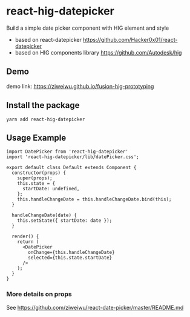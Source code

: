 # react-hig-datepicker

Build a simple date picker component with HIG element and style 
- based on react-datepicker https://github.com/Hacker0x01/react-datepicker
- based on HIG components library https://github.com/Autodesk/hig

## Demo
demo link: https://ziweiwu.github.io/fusion-hig-prototyping

## Install the package
```
yarn add react-hig-datepicker
```

## Usage Example
```
import DatePicker from 'react-hig-datepicker'
import 'react-hig-datepicker/lib/datePicker.css';

export default class Default extends Component {
  constructor(props) {
    super(props);
    this.state = {
      startDate: undefined,
    };
    this.handleChangeDate = this.handleChangeDate.bind(this);
  }

  handleChangeDate(date) {
    this.setState({ startDate: date });
  }

  render() {
    return (
      <DatePicker
        onChange={this.handleChangeDate}
        selected={this.state.startDate}
      />
    );
  }
}
```
### More details on props 
See https://github.com/ziweiwu/react-date-picker/master/README.md

